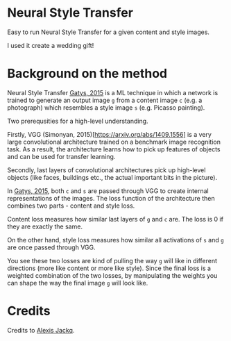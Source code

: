 # Neural Style Transfer

Easy to run Neural Style Transfer for a given content and style images.

I used it create a wedding gift! 

# Background on the method

Neural Style Transfer [Gatys, 2015](https://arxiv.org/pdf/1508.06576.pdf) is a ML technique in which a network is trained to generate an output image `g` from a content image `c` (e.g. a photograph) which resembles a style image `s` (e.g. Picasso painting). 

Two prerequsities for a high-level understanding.

Firstly, VGG (Simonyan, 2015)[https://arxiv.org/abs/1409.1556] is a very large convolutional architecture trained on a benchmark image recognition task. As a result, the architecture learns how to pick up features of objects and can be used for transfer learning.

Secondly, last layers of convolutional architectures pick up high-level objects (like faces, buildings etc., the actual important bits in the picture). 

In [Gatys, 2015](https://arxiv.org/pdf/1508.06576.pdf), both `c` and `s` are passed through VGG to create internal representations of the images. The loss function of the architecture then combines two parts - content and style loss. 

Content loss measures how similar last layers of `g` and `c` are. The loss is 0 if they are exactly the same. 

On the other hand, style loss measures how similar all activations of `s` and `g` are once passed through VGG. 

You see these two losses are kind of pulling the way `g` will like in different directions (more like content or more like style). Since the final loss is a weighted combination of the two losses, by manipulating the weights you can shape the way the final image `g` will look like.

# Credits

Credits to [Alexis Jackq](https://pytorch.org/tutorials/advanced/neural_style_tutorial.html).
